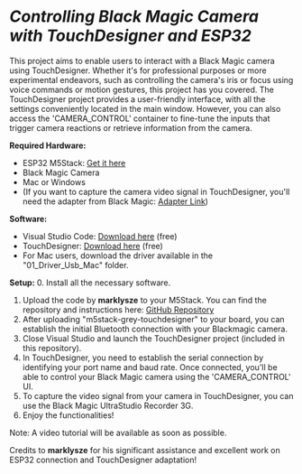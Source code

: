 # *Controlling Black Magic Camera with TouchDesigner and ESP32*

This project aims to enable users to interact with a Black Magic camera using TouchDesigner. Whether it's for professional purposes or more experimental endeavors, such as controlling the camera's iris or focus using voice commands or motion gestures, this project has you covered. The TouchDesigner project provides a user-friendly interface, with all the settings conveniently located in the main window. However, you can also access the 'CAMERA_CONTROL' container to fine-tune the inputs that trigger camera reactions or retrieve information from the camera.

**Required Hardware:**
- ESP32 M5Stack: [Get it here](https://shop.m5stack.com/products/basic-core-iot-development-kit?variant=16804801937498)
- Black Magic Camera
- Mac or Windows
- (If you want to capture the camera video signal in TouchDesigner, you'll need the adapter from Black Magic: [Adapter Link](https://www.blackmagicdesign.com/fr/products/ultrastudio/techspecs/W-DLUS-12))

**Software:**
- Visual Studio Code: [Download here](https://code.visualstudio.com/) (free)
- TouchDesigner: [Download here](https://derivative.ca/download) (free)
- For Mac users, download the driver available in the "01_Driver_Usb_Mac" folder.

**Setup:**
0. Install all the necessary software.
1. Upload the code by **marklysze** to your M5Stack. You can find the repository and instructions here: [GitHub Repository](https://github.com/marklysze/Magic-Pocket-Control-ESP32)
2. After uploading "m5stack-grey-touchdesigner" to your board, you can establish the initial Bluetooth connection with your Blackmagic camera.
3. Close Visual Studio and launch the TouchDesigner project (included in this repository).
4. In TouchDesigner, you need to establish the serial connection by identifying your port name and baud rate. Once connected, you'll be able to control your Black Magic camera using the 'CAMERA_CONTROL' UI.
5. To capture the video signal from your camera in TouchDesigner, you can use the Black Magic UltraStudio Recorder 3G.
6. Enjoy the functionalities!

Note: A video tutorial will be available as soon as possible.

Credits to **marklysze** for his significant assistance and excellent work on ESP32 connection and TouchDesigner adaptation!
